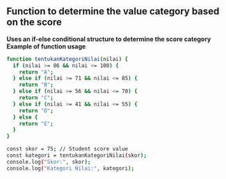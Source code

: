 ## Function to determine the value category based on the score

**Uses an if-else conditional structure to determine the score category**
**Example of function usage**

```sh
function tentukanKategoriNilai(nilai) {
  if (nilai >= 86 && nilai <= 100) {
    return "A";
  } else if (nilai >= 71 && nilai <= 85) {
    return "B";
  } else if (nilai >= 56 && nilai <= 70) {
    return "C";
  } else if (nilai >= 41 && nilai <= 55) {
    return "D";
  } else {
    return "E";
  }
}

const skor = 75; // Student score value
const kategori = tentukanKategoriNilai(skor);
console.log("Skor:", skor);
console.log("Kategori Nilai:", kategori);
```
